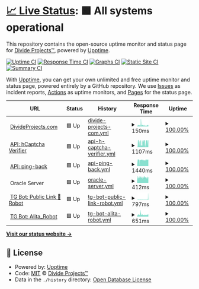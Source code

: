 # [📈 Live Status](https://status.divideprojects.com): <!--live status--> **🟩 All systems operational**

This repository contains the open-source uptime monitor and status page for [Divide Projects™](https://divideprojects.com), powered by [Upptime](https://github.com/upptime/upptime).

[![Uptime CI](https://github.com/divideprojects/uptime-monitor/workflows/Uptime%20CI/badge.svg)](https://github.com/divideprojects/uptime-monitor/actions?query=workflow%3A%22Uptime+CI%22)
[![Response Time CI](https://github.com/divideprojects/uptime-monitor/workflows/Response%20Time%20CI/badge.svg)](https://github.com/divideprojects/uptime-monitor/actions?query=workflow%3A%22Response+Time+CI%22)
[![Graphs CI](https://github.com/divideprojects/uptime-monitor/workflows/Graphs%20CI/badge.svg)](https://github.com/divideprojects/uptime-monitor/actions?query=workflow%3A%22Graphs+CI%22)
[![Static Site CI](https://github.com/divideprojects/uptime-monitor/workflows/Static%20Site%20CI/badge.svg)](https://github.com/divideprojects/uptime-monitor/actions?query=workflow%3A%22Static+Site+CI%22)
[![Summary CI](https://github.com/divideprojects/uptime-monitor/workflows/Summary%20CI/badge.svg)](https://github.com/divideprojects/uptime-monitor/actions?query=workflow%3A%22Summary+CI%22)

With [Upptime](https://upptime.js.org), you can get your own unlimited and free uptime monitor and status page, powered entirely by a GitHub repository. We use [Issues](https://github.com/divideprojects/uptime-monitor/issues) as incident reports, [Actions](https://github.com/divideprojects/uptime-monitor/actions) as uptime monitors, and [Pages](https://status.divideprojects.com) for the status page.

<!--start: status pages-->
<!-- This summary is generated by Upptime (https://github.com/upptime/upptime) -->
<!-- Do not edit this manually, your changes will be overwritten -->
<!-- prettier-ignore -->
| URL | Status | History | Response Time | Uptime |
| --- | ------ | ------- | ------------- | ------ |
| <img alt="" src="https://favicons.githubusercontent.com/divideprojects.com" height="13"> [DivideProjects.com](https://divideprojects.com) | 🟩 Up | [divide-projects-com.yml](https://github.com/divideprojects/uptime-monitor/commits/HEAD/history/divide-projects-com.yml) | <details><summary><img alt="Response time graph" src="./graphs/divide-projects-com/response-time-week.png" height="20"> 150ms</summary><br><a href="https://status.divideprojects.com/history/divide-projects-com"><img alt="Response time 150" src="https://img.shields.io/endpoint?url=https%3A%2F%2Fraw.githubusercontent.com%2Fdivideprojects%2Fuptime-monitor%2FHEAD%2Fapi%2Fdivide-projects-com%2Fresponse-time.json"></a><br><a href="https://status.divideprojects.com/history/divide-projects-com"><img alt="24-hour response time 124" src="https://img.shields.io/endpoint?url=https%3A%2F%2Fraw.githubusercontent.com%2Fdivideprojects%2Fuptime-monitor%2FHEAD%2Fapi%2Fdivide-projects-com%2Fresponse-time-day.json"></a><br><a href="https://status.divideprojects.com/history/divide-projects-com"><img alt="7-day response time 150" src="https://img.shields.io/endpoint?url=https%3A%2F%2Fraw.githubusercontent.com%2Fdivideprojects%2Fuptime-monitor%2FHEAD%2Fapi%2Fdivide-projects-com%2Fresponse-time-week.json"></a><br><a href="https://status.divideprojects.com/history/divide-projects-com"><img alt="30-day response time 150" src="https://img.shields.io/endpoint?url=https%3A%2F%2Fraw.githubusercontent.com%2Fdivideprojects%2Fuptime-monitor%2FHEAD%2Fapi%2Fdivide-projects-com%2Fresponse-time-month.json"></a><br><a href="https://status.divideprojects.com/history/divide-projects-com"><img alt="1-year response time 150" src="https://img.shields.io/endpoint?url=https%3A%2F%2Fraw.githubusercontent.com%2Fdivideprojects%2Fuptime-monitor%2FHEAD%2Fapi%2Fdivide-projects-com%2Fresponse-time-year.json"></a></details> | <details><summary><a href="https://status.divideprojects.com/history/divide-projects-com">100.00%</a></summary><a href="https://status.divideprojects.com/history/divide-projects-com"><img alt="All-time uptime 100.00%" src="https://img.shields.io/endpoint?url=https%3A%2F%2Fraw.githubusercontent.com%2Fdivideprojects%2Fuptime-monitor%2FHEAD%2Fapi%2Fdivide-projects-com%2Fuptime.json"></a><br><a href="https://status.divideprojects.com/history/divide-projects-com"><img alt="24-hour uptime 100.00%" src="https://img.shields.io/endpoint?url=https%3A%2F%2Fraw.githubusercontent.com%2Fdivideprojects%2Fuptime-monitor%2FHEAD%2Fapi%2Fdivide-projects-com%2Fuptime-day.json"></a><br><a href="https://status.divideprojects.com/history/divide-projects-com"><img alt="7-day uptime 100.00%" src="https://img.shields.io/endpoint?url=https%3A%2F%2Fraw.githubusercontent.com%2Fdivideprojects%2Fuptime-monitor%2FHEAD%2Fapi%2Fdivide-projects-com%2Fuptime-week.json"></a><br><a href="https://status.divideprojects.com/history/divide-projects-com"><img alt="30-day uptime 100.00%" src="https://img.shields.io/endpoint?url=https%3A%2F%2Fraw.githubusercontent.com%2Fdivideprojects%2Fuptime-monitor%2FHEAD%2Fapi%2Fdivide-projects-com%2Fuptime-month.json"></a><br><a href="https://status.divideprojects.com/history/divide-projects-com"><img alt="1-year uptime 100.00%" src="https://img.shields.io/endpoint?url=https%3A%2F%2Fraw.githubusercontent.com%2Fdivideprojects%2Fuptime-monitor%2FHEAD%2Fapi%2Fdivide-projects-com%2Fuptime-year.json"></a></details>
| <img alt="" src="https://favicons.githubusercontent.com/hcaptcha-verifier.divideprojects.com" height="13"> [API: hCaptcha Verifier](https://hcaptcha-verifier.divideprojects.com/alive) | 🟩 Up | [api-h-captcha-verifier.yml](https://github.com/divideprojects/uptime-monitor/commits/HEAD/history/api-h-captcha-verifier.yml) | <details><summary><img alt="Response time graph" src="./graphs/api-h-captcha-verifier/response-time-week.png" height="20"> 1107ms</summary><br><a href="https://status.divideprojects.com/history/api-h-captcha-verifier"><img alt="Response time 1107" src="https://img.shields.io/endpoint?url=https%3A%2F%2Fraw.githubusercontent.com%2Fdivideprojects%2Fuptime-monitor%2FHEAD%2Fapi%2Fapi-h-captcha-verifier%2Fresponse-time.json"></a><br><a href="https://status.divideprojects.com/history/api-h-captcha-verifier"><img alt="24-hour response time 1442" src="https://img.shields.io/endpoint?url=https%3A%2F%2Fraw.githubusercontent.com%2Fdivideprojects%2Fuptime-monitor%2FHEAD%2Fapi%2Fapi-h-captcha-verifier%2Fresponse-time-day.json"></a><br><a href="https://status.divideprojects.com/history/api-h-captcha-verifier"><img alt="7-day response time 1107" src="https://img.shields.io/endpoint?url=https%3A%2F%2Fraw.githubusercontent.com%2Fdivideprojects%2Fuptime-monitor%2FHEAD%2Fapi%2Fapi-h-captcha-verifier%2Fresponse-time-week.json"></a><br><a href="https://status.divideprojects.com/history/api-h-captcha-verifier"><img alt="30-day response time 1107" src="https://img.shields.io/endpoint?url=https%3A%2F%2Fraw.githubusercontent.com%2Fdivideprojects%2Fuptime-monitor%2FHEAD%2Fapi%2Fapi-h-captcha-verifier%2Fresponse-time-month.json"></a><br><a href="https://status.divideprojects.com/history/api-h-captcha-verifier"><img alt="1-year response time 1107" src="https://img.shields.io/endpoint?url=https%3A%2F%2Fraw.githubusercontent.com%2Fdivideprojects%2Fuptime-monitor%2FHEAD%2Fapi%2Fapi-h-captcha-verifier%2Fresponse-time-year.json"></a></details> | <details><summary><a href="https://status.divideprojects.com/history/api-h-captcha-verifier">100.00%</a></summary><a href="https://status.divideprojects.com/history/api-h-captcha-verifier"><img alt="All-time uptime 100.00%" src="https://img.shields.io/endpoint?url=https%3A%2F%2Fraw.githubusercontent.com%2Fdivideprojects%2Fuptime-monitor%2FHEAD%2Fapi%2Fapi-h-captcha-verifier%2Fuptime.json"></a><br><a href="https://status.divideprojects.com/history/api-h-captcha-verifier"><img alt="24-hour uptime 100.00%" src="https://img.shields.io/endpoint?url=https%3A%2F%2Fraw.githubusercontent.com%2Fdivideprojects%2Fuptime-monitor%2FHEAD%2Fapi%2Fapi-h-captcha-verifier%2Fuptime-day.json"></a><br><a href="https://status.divideprojects.com/history/api-h-captcha-verifier"><img alt="7-day uptime 100.00%" src="https://img.shields.io/endpoint?url=https%3A%2F%2Fraw.githubusercontent.com%2Fdivideprojects%2Fuptime-monitor%2FHEAD%2Fapi%2Fapi-h-captcha-verifier%2Fuptime-week.json"></a><br><a href="https://status.divideprojects.com/history/api-h-captcha-verifier"><img alt="30-day uptime 100.00%" src="https://img.shields.io/endpoint?url=https%3A%2F%2Fraw.githubusercontent.com%2Fdivideprojects%2Fuptime-monitor%2FHEAD%2Fapi%2Fapi-h-captcha-verifier%2Fuptime-month.json"></a><br><a href="https://status.divideprojects.com/history/api-h-captcha-verifier"><img alt="1-year uptime 100.00%" src="https://img.shields.io/endpoint?url=https%3A%2F%2Fraw.githubusercontent.com%2Fdivideprojects%2Fuptime-monitor%2FHEAD%2Fapi%2Fapi-h-captcha-verifier%2Fuptime-year.json"></a></details>
| <img alt="" src="https://favicons.githubusercontent.com/ping-back.divideprojects.com" height="13"> [API: ping-back](https://ping-back.divideprojects.com/alive) | 🟩 Up | [api-ping-back.yml](https://github.com/divideprojects/uptime-monitor/commits/HEAD/history/api-ping-back.yml) | <details><summary><img alt="Response time graph" src="./graphs/api-ping-back/response-time-week.png" height="20"> 1440ms</summary><br><a href="https://status.divideprojects.com/history/api-ping-back"><img alt="Response time 1440" src="https://img.shields.io/endpoint?url=https%3A%2F%2Fraw.githubusercontent.com%2Fdivideprojects%2Fuptime-monitor%2FHEAD%2Fapi%2Fapi-ping-back%2Fresponse-time.json"></a><br><a href="https://status.divideprojects.com/history/api-ping-back"><img alt="24-hour response time 1561" src="https://img.shields.io/endpoint?url=https%3A%2F%2Fraw.githubusercontent.com%2Fdivideprojects%2Fuptime-monitor%2FHEAD%2Fapi%2Fapi-ping-back%2Fresponse-time-day.json"></a><br><a href="https://status.divideprojects.com/history/api-ping-back"><img alt="7-day response time 1440" src="https://img.shields.io/endpoint?url=https%3A%2F%2Fraw.githubusercontent.com%2Fdivideprojects%2Fuptime-monitor%2FHEAD%2Fapi%2Fapi-ping-back%2Fresponse-time-week.json"></a><br><a href="https://status.divideprojects.com/history/api-ping-back"><img alt="30-day response time 1440" src="https://img.shields.io/endpoint?url=https%3A%2F%2Fraw.githubusercontent.com%2Fdivideprojects%2Fuptime-monitor%2FHEAD%2Fapi%2Fapi-ping-back%2Fresponse-time-month.json"></a><br><a href="https://status.divideprojects.com/history/api-ping-back"><img alt="1-year response time 1440" src="https://img.shields.io/endpoint?url=https%3A%2F%2Fraw.githubusercontent.com%2Fdivideprojects%2Fuptime-monitor%2FHEAD%2Fapi%2Fapi-ping-back%2Fresponse-time-year.json"></a></details> | <details><summary><a href="https://status.divideprojects.com/history/api-ping-back">100.00%</a></summary><a href="https://status.divideprojects.com/history/api-ping-back"><img alt="All-time uptime 100.00%" src="https://img.shields.io/endpoint?url=https%3A%2F%2Fraw.githubusercontent.com%2Fdivideprojects%2Fuptime-monitor%2FHEAD%2Fapi%2Fapi-ping-back%2Fuptime.json"></a><br><a href="https://status.divideprojects.com/history/api-ping-back"><img alt="24-hour uptime 100.00%" src="https://img.shields.io/endpoint?url=https%3A%2F%2Fraw.githubusercontent.com%2Fdivideprojects%2Fuptime-monitor%2FHEAD%2Fapi%2Fapi-ping-back%2Fuptime-day.json"></a><br><a href="https://status.divideprojects.com/history/api-ping-back"><img alt="7-day uptime 100.00%" src="https://img.shields.io/endpoint?url=https%3A%2F%2Fraw.githubusercontent.com%2Fdivideprojects%2Fuptime-monitor%2FHEAD%2Fapi%2Fapi-ping-back%2Fuptime-week.json"></a><br><a href="https://status.divideprojects.com/history/api-ping-back"><img alt="30-day uptime 100.00%" src="https://img.shields.io/endpoint?url=https%3A%2F%2Fraw.githubusercontent.com%2Fdivideprojects%2Fuptime-monitor%2FHEAD%2Fapi%2Fapi-ping-back%2Fuptime-month.json"></a><br><a href="https://status.divideprojects.com/history/api-ping-back"><img alt="1-year uptime 100.00%" src="https://img.shields.io/endpoint?url=https%3A%2F%2Fraw.githubusercontent.com%2Fdivideprojects%2Fuptime-monitor%2FHEAD%2Fapi%2Fapi-ping-back%2Fuptime-year.json"></a></details>
| <img alt="" src="https://favicons.githubusercontent.com/null" height="13"> Oracle Server | 🟩 Up | [oracle-server.yml](https://github.com/divideprojects/uptime-monitor/commits/HEAD/history/oracle-server.yml) | <details><summary><img alt="Response time graph" src="./graphs/oracle-server/response-time-week.png" height="20"> 412ms</summary><br><a href="https://status.divideprojects.com/history/oracle-server"><img alt="Response time 457" src="https://img.shields.io/endpoint?url=https%3A%2F%2Fraw.githubusercontent.com%2Fdivideprojects%2Fuptime-monitor%2FHEAD%2Fapi%2Foracle-server%2Fresponse-time.json"></a><br><a href="https://status.divideprojects.com/history/oracle-server"><img alt="24-hour response time 411" src="https://img.shields.io/endpoint?url=https%3A%2F%2Fraw.githubusercontent.com%2Fdivideprojects%2Fuptime-monitor%2FHEAD%2Fapi%2Foracle-server%2Fresponse-time-day.json"></a><br><a href="https://status.divideprojects.com/history/oracle-server"><img alt="7-day response time 412" src="https://img.shields.io/endpoint?url=https%3A%2F%2Fraw.githubusercontent.com%2Fdivideprojects%2Fuptime-monitor%2FHEAD%2Fapi%2Foracle-server%2Fresponse-time-week.json"></a><br><a href="https://status.divideprojects.com/history/oracle-server"><img alt="30-day response time 432" src="https://img.shields.io/endpoint?url=https%3A%2F%2Fraw.githubusercontent.com%2Fdivideprojects%2Fuptime-monitor%2FHEAD%2Fapi%2Foracle-server%2Fresponse-time-month.json"></a><br><a href="https://status.divideprojects.com/history/oracle-server"><img alt="1-year response time 457" src="https://img.shields.io/endpoint?url=https%3A%2F%2Fraw.githubusercontent.com%2Fdivideprojects%2Fuptime-monitor%2FHEAD%2Fapi%2Foracle-server%2Fresponse-time-year.json"></a></details> | <details><summary><a href="https://status.divideprojects.com/history/oracle-server">100.00%</a></summary><a href="https://status.divideprojects.com/history/oracle-server"><img alt="All-time uptime 100.00%" src="https://img.shields.io/endpoint?url=https%3A%2F%2Fraw.githubusercontent.com%2Fdivideprojects%2Fuptime-monitor%2FHEAD%2Fapi%2Foracle-server%2Fuptime.json"></a><br><a href="https://status.divideprojects.com/history/oracle-server"><img alt="24-hour uptime 100.00%" src="https://img.shields.io/endpoint?url=https%3A%2F%2Fraw.githubusercontent.com%2Fdivideprojects%2Fuptime-monitor%2FHEAD%2Fapi%2Foracle-server%2Fuptime-day.json"></a><br><a href="https://status.divideprojects.com/history/oracle-server"><img alt="7-day uptime 100.00%" src="https://img.shields.io/endpoint?url=https%3A%2F%2Fraw.githubusercontent.com%2Fdivideprojects%2Fuptime-monitor%2FHEAD%2Fapi%2Foracle-server%2Fuptime-week.json"></a><br><a href="https://status.divideprojects.com/history/oracle-server"><img alt="30-day uptime 100.00%" src="https://img.shields.io/endpoint?url=https%3A%2F%2Fraw.githubusercontent.com%2Fdivideprojects%2Fuptime-monitor%2FHEAD%2Fapi%2Foracle-server%2Fuptime-month.json"></a><br><a href="https://status.divideprojects.com/history/oracle-server"><img alt="1-year uptime 100.00%" src="https://img.shields.io/endpoint?url=https%3A%2F%2Fraw.githubusercontent.com%2Fdivideprojects%2Fuptime-monitor%2FHEAD%2Fapi%2Foracle-server%2Fuptime-year.json"></a></details>
| <img alt="" src="https://favicons.githubusercontent.com/publiclink-bot.divideprojects.com" height="13"> [TG Bot: Public Link 🔗 Robot](https://publiclink-bot.divideprojects.com) | 🟩 Up | [tg-bot-public-link-robot.yml](https://github.com/divideprojects/uptime-monitor/commits/HEAD/history/tg-bot-public-link-robot.yml) | <details><summary><img alt="Response time graph" src="./graphs/tg-bot-public-link-robot/response-time-week.png" height="20"> 797ms</summary><br><a href="https://status.divideprojects.com/history/tg-bot-public-link-robot"><img alt="Response time 797" src="https://img.shields.io/endpoint?url=https%3A%2F%2Fraw.githubusercontent.com%2Fdivideprojects%2Fuptime-monitor%2FHEAD%2Fapi%2Ftg-bot-public-link-robot%2Fresponse-time.json"></a><br><a href="https://status.divideprojects.com/history/tg-bot-public-link-robot"><img alt="24-hour response time 2102" src="https://img.shields.io/endpoint?url=https%3A%2F%2Fraw.githubusercontent.com%2Fdivideprojects%2Fuptime-monitor%2FHEAD%2Fapi%2Ftg-bot-public-link-robot%2Fresponse-time-day.json"></a><br><a href="https://status.divideprojects.com/history/tg-bot-public-link-robot"><img alt="7-day response time 797" src="https://img.shields.io/endpoint?url=https%3A%2F%2Fraw.githubusercontent.com%2Fdivideprojects%2Fuptime-monitor%2FHEAD%2Fapi%2Ftg-bot-public-link-robot%2Fresponse-time-week.json"></a><br><a href="https://status.divideprojects.com/history/tg-bot-public-link-robot"><img alt="30-day response time 797" src="https://img.shields.io/endpoint?url=https%3A%2F%2Fraw.githubusercontent.com%2Fdivideprojects%2Fuptime-monitor%2FHEAD%2Fapi%2Ftg-bot-public-link-robot%2Fresponse-time-month.json"></a><br><a href="https://status.divideprojects.com/history/tg-bot-public-link-robot"><img alt="1-year response time 797" src="https://img.shields.io/endpoint?url=https%3A%2F%2Fraw.githubusercontent.com%2Fdivideprojects%2Fuptime-monitor%2FHEAD%2Fapi%2Ftg-bot-public-link-robot%2Fresponse-time-year.json"></a></details> | <details><summary><a href="https://status.divideprojects.com/history/tg-bot-public-link-robot">100.00%</a></summary><a href="https://status.divideprojects.com/history/tg-bot-public-link-robot"><img alt="All-time uptime 100.00%" src="https://img.shields.io/endpoint?url=https%3A%2F%2Fraw.githubusercontent.com%2Fdivideprojects%2Fuptime-monitor%2FHEAD%2Fapi%2Ftg-bot-public-link-robot%2Fuptime.json"></a><br><a href="https://status.divideprojects.com/history/tg-bot-public-link-robot"><img alt="24-hour uptime 100.00%" src="https://img.shields.io/endpoint?url=https%3A%2F%2Fraw.githubusercontent.com%2Fdivideprojects%2Fuptime-monitor%2FHEAD%2Fapi%2Ftg-bot-public-link-robot%2Fuptime-day.json"></a><br><a href="https://status.divideprojects.com/history/tg-bot-public-link-robot"><img alt="7-day uptime 100.00%" src="https://img.shields.io/endpoint?url=https%3A%2F%2Fraw.githubusercontent.com%2Fdivideprojects%2Fuptime-monitor%2FHEAD%2Fapi%2Ftg-bot-public-link-robot%2Fuptime-week.json"></a><br><a href="https://status.divideprojects.com/history/tg-bot-public-link-robot"><img alt="30-day uptime 100.00%" src="https://img.shields.io/endpoint?url=https%3A%2F%2Fraw.githubusercontent.com%2Fdivideprojects%2Fuptime-monitor%2FHEAD%2Fapi%2Ftg-bot-public-link-robot%2Fuptime-month.json"></a><br><a href="https://status.divideprojects.com/history/tg-bot-public-link-robot"><img alt="1-year uptime 100.00%" src="https://img.shields.io/endpoint?url=https%3A%2F%2Fraw.githubusercontent.com%2Fdivideprojects%2Fuptime-monitor%2FHEAD%2Fapi%2Ftg-bot-public-link-robot%2Fuptime-year.json"></a></details>
| <img alt="" src="https://favicons.githubusercontent.com/alita-robot.divideprojects.com" height="13"> [TG Bot: Alita_Robot](https://alita-robot.divideprojects.com) | 🟩 Up | [tg-bot-alita-robot.yml](https://github.com/divideprojects/uptime-monitor/commits/HEAD/history/tg-bot-alita-robot.yml) | <details><summary><img alt="Response time graph" src="./graphs/tg-bot-alita-robot/response-time-week.png" height="20"> 651ms</summary><br><a href="https://status.divideprojects.com/history/tg-bot-alita-robot"><img alt="Response time 651" src="https://img.shields.io/endpoint?url=https%3A%2F%2Fraw.githubusercontent.com%2Fdivideprojects%2Fuptime-monitor%2FHEAD%2Fapi%2Ftg-bot-alita-robot%2Fresponse-time.json"></a><br><a href="https://status.divideprojects.com/history/tg-bot-alita-robot"><img alt="24-hour response time 615" src="https://img.shields.io/endpoint?url=https%3A%2F%2Fraw.githubusercontent.com%2Fdivideprojects%2Fuptime-monitor%2FHEAD%2Fapi%2Ftg-bot-alita-robot%2Fresponse-time-day.json"></a><br><a href="https://status.divideprojects.com/history/tg-bot-alita-robot"><img alt="7-day response time 651" src="https://img.shields.io/endpoint?url=https%3A%2F%2Fraw.githubusercontent.com%2Fdivideprojects%2Fuptime-monitor%2FHEAD%2Fapi%2Ftg-bot-alita-robot%2Fresponse-time-week.json"></a><br><a href="https://status.divideprojects.com/history/tg-bot-alita-robot"><img alt="30-day response time 651" src="https://img.shields.io/endpoint?url=https%3A%2F%2Fraw.githubusercontent.com%2Fdivideprojects%2Fuptime-monitor%2FHEAD%2Fapi%2Ftg-bot-alita-robot%2Fresponse-time-month.json"></a><br><a href="https://status.divideprojects.com/history/tg-bot-alita-robot"><img alt="1-year response time 651" src="https://img.shields.io/endpoint?url=https%3A%2F%2Fraw.githubusercontent.com%2Fdivideprojects%2Fuptime-monitor%2FHEAD%2Fapi%2Ftg-bot-alita-robot%2Fresponse-time-year.json"></a></details> | <details><summary><a href="https://status.divideprojects.com/history/tg-bot-alita-robot">100.00%</a></summary><a href="https://status.divideprojects.com/history/tg-bot-alita-robot"><img alt="All-time uptime 100.00%" src="https://img.shields.io/endpoint?url=https%3A%2F%2Fraw.githubusercontent.com%2Fdivideprojects%2Fuptime-monitor%2FHEAD%2Fapi%2Ftg-bot-alita-robot%2Fuptime.json"></a><br><a href="https://status.divideprojects.com/history/tg-bot-alita-robot"><img alt="24-hour uptime 100.00%" src="https://img.shields.io/endpoint?url=https%3A%2F%2Fraw.githubusercontent.com%2Fdivideprojects%2Fuptime-monitor%2FHEAD%2Fapi%2Ftg-bot-alita-robot%2Fuptime-day.json"></a><br><a href="https://status.divideprojects.com/history/tg-bot-alita-robot"><img alt="7-day uptime 100.00%" src="https://img.shields.io/endpoint?url=https%3A%2F%2Fraw.githubusercontent.com%2Fdivideprojects%2Fuptime-monitor%2FHEAD%2Fapi%2Ftg-bot-alita-robot%2Fuptime-week.json"></a><br><a href="https://status.divideprojects.com/history/tg-bot-alita-robot"><img alt="30-day uptime 100.00%" src="https://img.shields.io/endpoint?url=https%3A%2F%2Fraw.githubusercontent.com%2Fdivideprojects%2Fuptime-monitor%2FHEAD%2Fapi%2Ftg-bot-alita-robot%2Fuptime-month.json"></a><br><a href="https://status.divideprojects.com/history/tg-bot-alita-robot"><img alt="1-year uptime 100.00%" src="https://img.shields.io/endpoint?url=https%3A%2F%2Fraw.githubusercontent.com%2Fdivideprojects%2Fuptime-monitor%2FHEAD%2Fapi%2Ftg-bot-alita-robot%2Fuptime-year.json"></a></details>

<!--end: status pages-->

[**Visit our status website →**](https://status.divideprojects.com)

## 📄 License

- Powered by: [Upptime](https://github.com/upptime/upptime)
- Code: [MIT](./LICENSE) © [Divide Projects™](https://divideprojects.com)
- Data in the `./history` directory: [Open Database License](https://opendatacommons.org/licenses/odbl/1-0/)
